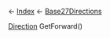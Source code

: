 ← [Index](Api-Index) ← [Base27Directions](VRageMath.Base27Directions)

[Direction](VRageMath.Base27Directions+Direction) GetForward()